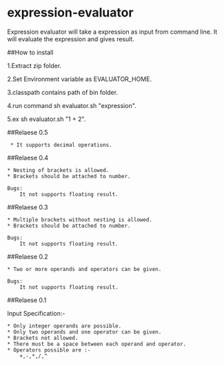 expression-evaluator
===================
Expression evaluator will take a expression as input from command line. It will evaluate the expression and gives result.

##How to install

1.Extract zip folder.

2.Set Environment variable as EVALUATOR_HOME.

3.classpath contains path of bin folder.

4.run command sh evaluator.sh "expression".

5.ex sh evaluator.sh "1 + 2".

##Relaese 0.5

     * It supports decimal operations.

##Relaese 0.4

    * Nesting of brackets is allowed.
    * Brackets should be attached to number.

    Bugs:
        It not supports floating result.

##Relaese 0.3

    * Multiple brackets without nesting is allowed.
    * Brackets should be attached to number.

    Bugs:
        It not supports floating result.

##Relaese 0.2

    * Two or more operands and operators can be given.

    Bugs:
        It not supports floating result.

##Relaese 0.1

Input Specification:-

    * Only integer operands are possible.
    * Only two operands and one operator can be given.
    * Brackets not allowed.
    * There must be a space between each operand and operator.
    * Operators possible are :-
        +,-,*,/,^

